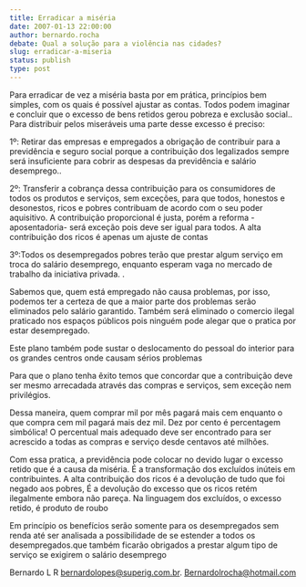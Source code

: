 ```yaml
---
title: Erradicar a miséria
date: 2007-01-13 22:00:00
author: bernardo.rocha
debate: Qual a solução para a violência nas cidades?
slug: erradicar-a-miseria
status: publish 
type: post
---
```


  

  

Para erradicar de vez a miséria basta por em prática, princípios bem simples, com os quais é possível ajustar as contas. Todos podem imaginar e concluir que o excesso de bens retidos gerou pobreza e exclusão social.. Para distribuir pelos miseráveis uma parte desse excesso é preciso:  

1º: Retirar das empresas e empregados a obrigação de contribuir para a previdência e seguro social porque a contribuição dos legalizados sempre será insuficiente para cobrir as despesas da previdência e salário desemprego..   

2º: Transferir a cobrança dessa contribuição para os consumidores de todos os produtos e serviços, sem exceções, para que todos, honestos e desonestos, ricos e pobres contribuam de acordo com o seu poder aquisitivo. A contribuição proporcional é justa, porém a reforma -aposentadoria- será exceção pois deve ser igual para todos. A alta contribuição dos ricos é apenas um ajuste de contas   

3º:Todos os desempregados pobres terão que prestar algum serviço em troca do salário desemprego, enquanto esperam vaga no mercado de trabalho da iniciativa privada. .  

Sabemos que, quem está empregado não causa problemas, por isso, podemos ter a certeza de que a maior parte dos problemas serão eliminados pelo salário garantido. Também será eliminado o comercio ilegal praticado nos espaços públicos pois ninguém pode alegar que o pratica por estar desempregado.   

Este plano também pode sustar o deslocamento do pessoal do interior para os grandes centros onde causam sérios problemas   

 Para que o plano tenha êxito temos que concordar que a contribuição deve ser mesmo arrecadada através das compras e serviços, sem exceção nem privilégios.   

Dessa maneira, quem comprar mil por mês pagará mais cem enquanto o que compra cem mil pagará mais dez mil. Dez por cento é percentagem simbólica! O percentual mais adequado deve ser encontrado para ser acrescido a todas as compras e serviço desde centavos até milhões.   

Com essa pratica, a previdência pode colocar no devido lugar o excesso retido que é a causa da miséria. É a transformação dos excluídos inúteis em contribuintes. A alta contribuição dos ricos é a devolução de tudo que foi negado aos pobres, É a devolução do excesso que os ricos retém ilegalmente embora não pareça. Na linguagem dos excluídos, o excesso retido, é produto de roubo  

Em princípio os benefícios serão somente para os desempregados sem renda até ser analisada a possibilidade de se estender a todos os desempregados.que também ficarão obrigados a prestar algum tipo de serviço se exigirem o salário desemprego  

  

Bernardo L R bernardolopes@superig.com.br. Bernardolrocha@hotmail.com
